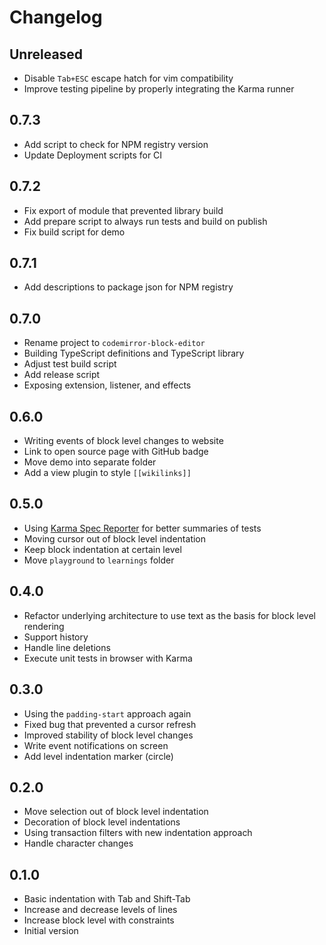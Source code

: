 # Changelog

## Unreleased

- Disable `Tab+ESC` escape hatch for vim compatibility
- Improve testing pipeline by properly integrating the Karma runner

## 0.7.3

- Add script to check for NPM registry version
- Update Deployment scripts for CI

## 0.7.2

- Fix export of module that prevented library build
- Add prepare script to always run tests and build on publish
- Fix build script for demo

## 0.7.1

- Add descriptions to package json for NPM registry

## 0.7.0

- Rename project to `codemirror-block-editor`
- Building TypeScript definitions and TypeScript library
- Adjust test build script
- Add release script
- Exposing extension, listener, and effects

## 0.6.0

- Writing events of block level changes to website
- Link to open source page with GitHub badge
- Move demo into separate folder
- Add a view plugin to style `[[wikilinks]]`

## 0.5.0

- Using [Karma Spec Reporter](https://www.npmjs.com/package/karma-spec-reporter) for better summaries of tests
- Moving cursor out of block level indentation
- Keep block indentation at certain level
- Move `playground` to `learnings` folder

## 0.4.0

- Refactor underlying architecture to use text as the basis for block level rendering
- Support history
- Handle line deletions
- Execute unit tests in browser with Karma

## 0.3.0

- Using the `padding-start` approach again
- Fixed bug that prevented a cursor refresh
- Improved stability of block level changes
- Write event notifications on screen
- Add level indentation marker (circle)

## 0.2.0

- Move selection out of block level indentation
- Decoration of block level indentations
- Using transaction filters with new indentation approach
- Handle character changes

## 0.1.0

- Basic indentation with Tab and Shift-Tab
- Increase and decrease levels of lines
- Increase block level with constraints
- Initial version
